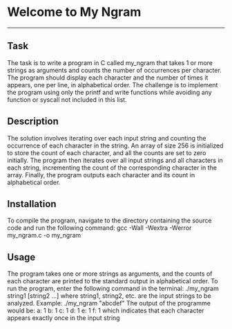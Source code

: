 # Welcome to My Ngram
***

## Task
The task is to write a program in C called my_ngram that takes 1 or more strings as arguments and counts the number of occurrences per character. The program should display each character and the number of times it appears, one per line, in alphabetical order. The challenge is to implement the program using only the printf and write functions while avoiding any function or syscall not included in this list.

## Description
The solution involves iterating over each input string and counting the occurrence of each character in the string. An array of size 256 is initialized to store the count of each character, and all the counts are set to zero initially. The program then iterates over all input strings and all characters in each string, incrementing the count of the corresponding character in the array. Finally, the program outputs each character and its count in alphabetical order.

## Installation
To compile the program, navigate to the directory containing the source code and run the following command:
gcc -Wall -Wextra -Werror my_ngram.c -o my_ngram

## Usage
The program takes one or more strings as arguments, and the counts of each character are printed to the standard output in alphabetical order. To run the program, enter the following command in the terminal:
./my_ngram string1 [string2 ...]
where string1, string2, etc. are the input strings to be analyzed.
Example:
./my_ngram "abcdef"
The output of the programme would be:
a: 1
b: 1
c: 1
d: 1
e: 1
f: 1
which indicates that each character appears exactly once in the input string
